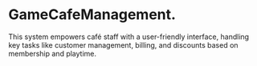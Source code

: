 # GameCafeManagement.
This system empowers café staff with a user-friendly interface, handling key tasks like customer management, billing, and discounts based on membership and playtime.
